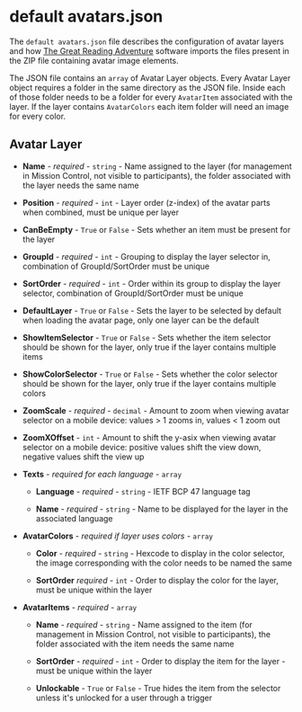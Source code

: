 # default avatars.json

The `default avatars.json` file describes the configuration of avatar layers and how [The Great Reading Adventure](https://github.com/MCLD/greatreadingadventure) software imports the files present in the ZIP file containing avatar image elements.

The JSON file contains an `array` of Avatar Layer objects. Every Avatar Layer object requires a folder in the same directory as the JSON file. Inside each of those folder needs to be a folder for every `AvatarItem` associated with the layer. If the layer contains `AvatarColors` each item folder will need an image for every color.

## Avatar Layer

- **Name** - _required_ - `string` - Name assigned to the layer (for management in Mission Control, not visible to participants), the folder associated with the layer needs the same name

- **Position** - _required_ - `int` - Layer order (z-index) of the avatar parts when combined, must be unique per layer

- **CanBeEmpty** - `True` or `False` - Sets whether an item must be present for the layer

- **GroupId** - _required_ - `int` - Grouping to display the layer selector in, combination of GroupId/SortOrder must be unique

- **SortOrder** - _required_ - `int` - Order within its group to display the layer selector, combination of GroupId/SortOrder must be unique

- **DefaultLayer** - `True` or `False` - Sets the layer to be selected by default when loading the avatar page, only one layer can be the default

- **ShowItemSelector** - `True` or `False` - Sets whether the item selector should be shown for the layer, only true if the layer contains multiple items

- **ShowColorSelector** - `True` or `False` - Sets whether the color selector should be shown for the layer, only true if the layer contains multiple colors

- **ZoomScale** - _required_ - `decimal` - Amount to zoom when viewing avatar selector on a mobile device: values > 1 zooms in, values < 1 zoom out

- **ZoomXOffset** - `int` - Amount to shift the y-asix when viewing avatar selector on a mobile device: positive values shift the view down, negative values shift the view up

- **Texts** - _required for each language_ - `array`

  - **Language** - _required_ - `string` - IETF BCP 47 language tag

  - **Name** - _required_ - `string` - Name to be displayed for the layer in the associated language

- **AvatarColors** - _required if layer uses colors_ - `array`

  - **Color** - _required_ - `string` - Hexcode to display in the color selector, the image corresponding with the color needs to be named the same

  - **SortOrder** _required_ - `int` - Order to display the color for the layer, must be unique within the layer

- **AvatarItems** - _required_ - `array`

  - **Name** - _required_ - `string` - Name assigned to the item (for management in Mission Control, not visible to participants), the folder associated with the item needs the same name

  - **SortOrder** - _required_ - `int` - Order to display the item for the layer - must be unique within the layer

  - **Unlockable** - `True` or `False` - True hides the item from the selector unless it's unlocked for a user through a trigger
